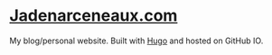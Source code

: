 # [Jadenarceneaux.com](https://jadenarceneaux.com)
My blog/personal website. Built with [Hugo](https://gohugo.io/) and hosted on GitHub IO.